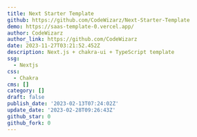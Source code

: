 ```yaml
---
title: Next Starter Template
github: https://github.com/CodeWizarz/Next-Starter-Template
demo: https://saas-template-0.vercel.app/
author: CodeWizarz
author_link: https://github.com/CodeWizarz
date: 2023-11-27T03:21:52.452Z
description: Next.js + chakra-ui + TypeScript template
ssg:
  - Nextjs
css:
  - Chakra
cms: []
category: []
draft: false
publish_date: '2023-02-13T07:24:02Z'
update_date: '2023-02-28T09:26:43Z'
github_star: 0
github_fork: 0
---
```

